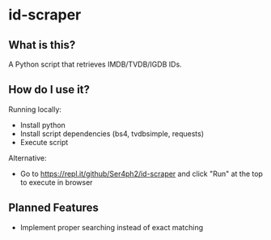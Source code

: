 # id-scraper
## What is this?
A Python script that retrieves IMDB/TVDB/IGDB IDs.

## How do I use it?
Running locally:
- Install python
- Install script dependencies (bs4, tvdbsimple, requests)
- Execute script

Alternative:
- Go to https://repl.it/github/Ser4ph2/id-scraper and click "Run" at the top to execute in browser

## Planned Features
- Implement proper searching instead of exact matching 
